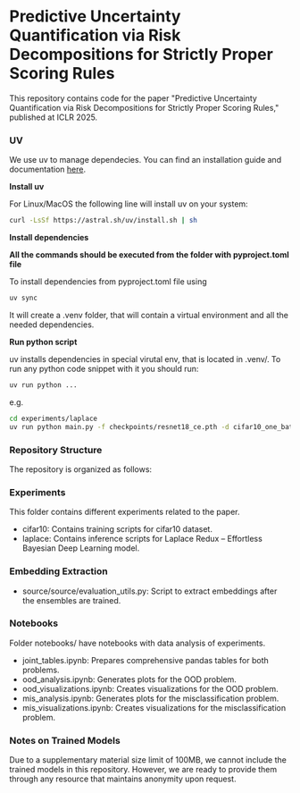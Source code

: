 # Predictive Uncertainty Quantification via Risk Decompositions for Strictly Proper Scoring Rules

This repository contains code for the paper "Predictive Uncertainty Quantification via Risk Decompositions for Strictly Proper Scoring Rules," published at ICLR 2025.

### UV
We use uv to manage dependecies. You can find an installation guide and documentation [here](https://docs.astral.sh/uv/getting-started/installation/#standalone-installer).

**Install uv**

For Linux/MacOS the following line will install uv on your system:
```bash
curl -LsSf https://astral.sh/uv/install.sh | sh
```

**Install dependencies**

**All the commands should be executed from the folder with pyproject.toml file**

To install dependencies from pyproject.toml file using
```bash
uv sync
```
It will create a .venv folder, that will contain a virtual environment and all the needed dependencies.

**Run python script**

uv installs dependencies in special virutal env, that is located in .venv/. To run any python code snippet with it you should run:
```bash
uv run python ...
```
e.g.
```bash
cd experiments/laplace
uv run python main.py -f checkpoints/resnet18_ce.pth -d cifar10_one_batch -v
```

### Repository Structure

The repository is organized as follows:

### Experiments
This folder contains different experiments related to the paper.
- cifar10: Contains training scripts for cifar10 dataset.
- laplace: Contains inference scripts for Laplace Redux – Effortless Bayesian Deep Learning model.

### Embedding Extraction
- source/source/evaluation_utils.py: Script to extract embeddings after the ensembles are trained.

### Notebooks
Folder notebooks/ have notebooks with data analysis of experiments.
- joint_tables.ipynb: Prepares comprehensive pandas tables for both problems.
- ood_analysis.ipynb: Generates plots for the OOD problem.
- ood_visualizations.ipynb: Creates visualizations for the OOD problem.
- mis_analysis.ipynb: Generates plots for the misclassification problem.
- mis_visualizations.ipynb: Creates visualizations for the misclassification problem.

### Notes on Trained Models
Due to a supplementary material size limit of 100MB, we cannot include the trained models in this repository. However, we are ready to provide them through any resource that maintains anonymity upon request.
